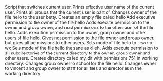 Script that switches current user.
Prints effective user name of the current user.
Prints all groups that the current user is part of.
Changes owner of the file hello to the user betty.
Creates an empty file called hello
Add executive permission to the owner of the file hello
Adds execute permission to the owner and group owner, and read permissions to the other user of the file hello.
Adds execution permission to the owner, group owner and other users of file hello.
Gives not permission to the file owner and group owner, but gives all permissions to other users.
Sets mode of file hello to -rwxr-x-wx
Sets mode of the file hello the sane as olleh.
Adds execute permission to all subdirectories of the current directory to the owner, group owner and other users.
Creates directory called my_dir with permissions 751 in working directory.
Changes group owner to school for the file hello.
Changes owner to vincent and group owner to staff for all files and directories in the working directory
